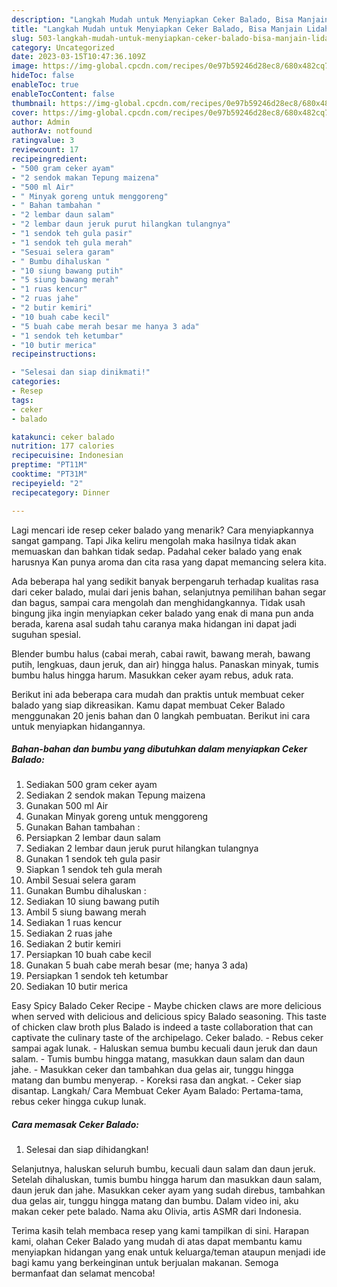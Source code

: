 ```yaml
---
description: "Langkah Mudah untuk Menyiapkan Ceker Balado, Bisa Manjain Lidah"
title: "Langkah Mudah untuk Menyiapkan Ceker Balado, Bisa Manjain Lidah"
slug: 503-langkah-mudah-untuk-menyiapkan-ceker-balado-bisa-manjain-lidah
category: Uncategorized
date: 2023-03-15T10:47:36.109Z
image: https://img-global.cpcdn.com/recipes/0e97b59246d28ec8/680x482cq70/ceker-balado-foto-resep-utama.jpg
hideToc: false
enableToc: true
enableTocContent: false
thumbnail: https://img-global.cpcdn.com/recipes/0e97b59246d28ec8/680x482cq70/ceker-balado-foto-resep-utama.jpg
cover: https://img-global.cpcdn.com/recipes/0e97b59246d28ec8/680x482cq70/ceker-balado-foto-resep-utama.jpg
author: Admin
authorAv: notfound
ratingvalue: 3
reviewcount: 17
recipeingredient:
- "500 gram ceker ayam"
- "2 sendok makan Tepung maizena"
- "500 ml Air"
- " Minyak goreng untuk menggoreng"
- " Bahan tambahan "
- "2 lembar daun salam"
- "2 lembar daun jeruk purut hilangkan tulangnya"
- "1 sendok teh gula pasir"
- "1 sendok teh gula merah"
- "Sesuai selera garam"
- " Bumbu dihaluskan "
- "10 siung bawang putih"
- "5 siung bawang merah"
- "1 ruas kencur"
- "2 ruas jahe"
- "2 butir kemiri"
- "10 buah cabe kecil"
- "5 buah cabe merah besar me hanya 3 ada"
- "1 sendok teh ketumbar"
- "10 butir merica"
recipeinstructions:

- "Selesai dan siap dinikmati!"
categories:
- Resep
tags:
- ceker
- balado

katakunci: ceker balado 
nutrition: 177 calories
recipecuisine: Indonesian
preptime: "PT11M"
cooktime: "PT31M"
recipeyield: "2"
recipecategory: Dinner

---
```



Lagi mencari ide resep ceker balado yang menarik? Cara menyiapkannya sangat gampang. Tapi Jika keliru mengolah maka hasilnya tidak akan memuaskan dan bahkan tidak sedap. Padahal ceker balado yang enak harusnya Kan punya aroma dan cita rasa yang dapat memancing selera kita.


Ada beberapa hal yang sedikit banyak berpengaruh terhadap kualitas rasa dari ceker balado, mulai dari jenis bahan, selanjutnya pemilihan bahan segar dan bagus, sampai cara mengolah dan menghidangkannya. Tidak usah bingung jika ingin menyiapkan ceker balado yang enak di mana pun anda berada, karena asal sudah tahu caranya maka hidangan ini dapat jadi suguhan spesial.

Blender bumbu halus (cabai merah, cabai rawit, bawang merah, bawang putih, lengkuas, daun jeruk, dan air) hingga halus. Panaskan minyak, tumis bumbu halus hingga harum. Masukkan ceker ayam rebus, aduk rata.


Berikut ini ada beberapa cara mudah dan praktis untuk membuat ceker balado yang siap dikreasikan. Kamu dapat membuat Ceker Balado menggunakan 20 jenis bahan dan 0 langkah pembuatan. Berikut ini cara untuk menyiapkan hidangannya.

<!--inarticleads1-->

##### Bahan-bahan dan bumbu yang dibutuhkan dalam menyiapkan Ceker Balado:

1. Sediakan 500 gram ceker ayam
1. Sediakan 2 sendok makan Tepung maizena
1. Gunakan 500 ml Air
1. Gunakan  Minyak goreng untuk menggoreng
1. Gunakan  Bahan tambahan :
1. Persiapkan 2 lembar daun salam
1. Sediakan 2 lembar daun jeruk purut hilangkan tulangnya
1. Gunakan 1 sendok teh gula pasir
1. Siapkan 1 sendok teh gula merah
1. Ambil Sesuai selera garam
1. Gunakan  Bumbu dihaluskan :
1. Sediakan 10 siung bawang putih
1. Ambil 5 siung bawang merah
1. Sediakan 1 ruas kencur
1. Sediakan 2 ruas jahe
1. Sediakan 2 butir kemiri
1. Persiapkan 10 buah cabe kecil
1. Gunakan 5 buah cabe merah besar (me; hanya 3 ada)
1. Persiapkan 1 sendok teh ketumbar
1. Sediakan 10 butir merica


Easy Spicy Balado Ceker Recipe - Maybe chicken claws are more delicious when served with delicious and delicious spicy Balado seasoning. This taste of chicken claw broth plus Balado is indeed a taste collaboration that can captivate the culinary taste of the archipelago. Ceker balado. - Rebus ceker sampai agak lunak. - Haluskan semua bumbu kecuali daun jeruk dan daun salam. - Tumis bumbu hingga matang, masukkan daun salam dan daun jahe. - Masukkan ceker dan tambahkan dua gelas air, tunggu hingga matang dan bumbu menyerap. - Koreksi rasa dan angkat. - Ceker siap disantap. Langkah/ Cara Membuat Ceker Ayam Balado: Pertama-tama, rebus ceker hingga cukup lunak. 

<!--inarticleads2-->

##### Cara memasak Ceker Balado:


1. Selesai dan siap dihidangkan!

Selanjutnya, haluskan seluruh bumbu, kecuali daun salam dan daun jeruk. Setelah dihaluskan, tumis bumbu hingga harum dan masukkan daun salam, daun jeruk dan jahe. Masukkan ceker ayam yang sudah direbus, tambahkan dua gelas air, tunggu hingga matang dan bumbu. Dalam video ini, aku makan ceker pete balado. Nama aku Olivia, artis ASMR dari Indonesia. 

Terima kasih telah membaca resep yang kami tampilkan di sini. Harapan kami, olahan Ceker Balado yang mudah di atas dapat membantu kamu menyiapkan hidangan yang enak untuk keluarga/teman ataupun menjadi ide bagi kamu yang berkeinginan untuk berjualan makanan. Semoga bermanfaat dan selamat mencoba!
